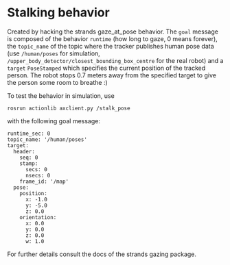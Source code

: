 # Stalking behavior 

Created by hacking the strands gaze_at_pose behavior. The `goal` message is composed of the behavior `runtime` (how long to gaze, 0 means forever), the `topic_name` of the topic where the tracker publishes human pose data (use `/human/poses` for simulation, `/upper_body_detector/closest_bounding_box_centre` for the real robot) and a `target` `PoseStamped` which specifies the current position of the tracked person. The robot stops 0.7 meters away from the specified target to give the person some room to breathe :)

To test the behavior in simulation, use

```
rosrun actionlib axclient.py /stalk_pose
```

with the following goal message:

```
runtime_sec: 0
topic_name: '/human/poses'
target: 
  header: 
    seq: 0
    stamp: 
      secs: 0
      nsecs: 0
    frame_id: '/map'
  pose: 
    position: 
      x: -1.0
      y: -5.0
      z: 0.0
    orientation: 
      x: 0.0
      y: 0.0
      z: 0.0
      w: 1.0
```

For further details consult the docs of the strands gazing package.
